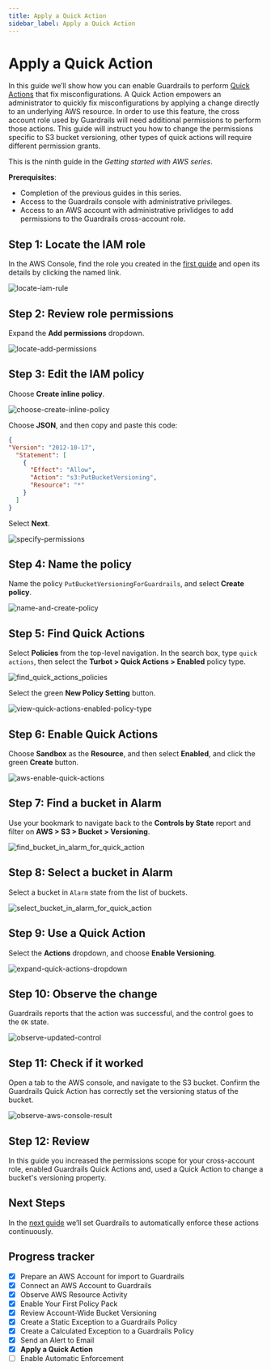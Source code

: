 ```yaml
---
title: Apply a Quick Action
sidebar_label: Apply a Quick Action
---
```


# Apply a Quick Action

In this guide we’ll show how you can enable Guardrails to perform [Quick Actions](/guardrails/docs/guides/quick-actions) that fix misconfigurations. A Quick Action empowers an administrator to quickly fix misconfigurations by applying a change directly to an underlying AWS resource. In order to use this feature, the cross account role used by Guardrails will need additional permissions to perform those actions. This guide will instruct you how to change the permissions specific to S3 bucket versioning, other types of quick actions will require different permission grants.

This is the ninth guide in the *Getting started with AWS series*.

**Prerequisites**: 

- Completion of the previous guides in this series.
- Access to the Guardrails console with administrative privileges.
- Access to an AWS account with administrative privlidges to add permissions to the Guardrails cross-account role.


## Step 1: Locate the IAM role

In the AWS Console, find the role you created in the [first guide](/guardrails/docs/getting-started/getting-started-aws/connect-an-account/) and open its details by clicking the named link.

<p><img alt="locate-iam-rule" src="/images/docs/guardrails/getting-started/getting-started-aws/apply-quick-action/locate-turbot-iam-role.png"/></p>

## Step 2: Review role permissions

Expand the **Add permissions** dropdown.

<p><img alt="locate-add-permissions" src="/images/docs/guardrails/getting-started/getting-started-aws/apply-quick-action/locate-add-permissions.png"/></p>


## Step 3: Edit the IAM policy

Choose **Create inline policy**.

<p><img alt="choose-create-inline-policy" src="/images/docs/guardrails/getting-started/getting-started-aws/apply-quick-action/choose-create-inline-policy.png"/></p>

Choose **JSON**, and then copy and paste this code:

```json
{
"Version": "2012-10-17",
  "Statement": [
    {
      "Effect": "Allow",
      "Action": "s3:PutBucketVersioning",
      "Resource": "*"
    }
  ]
}
```

Select **Next**.

<p><img alt="specify-permissions" src="/images/docs/guardrails/getting-started/getting-started-aws/apply-quick-action/specify-permissions.png"/></p>

## Step 4: Name the policy

Name the policy `PutBucketVersioningForGuardrails`, and select **Create policy**.

<p><img alt="name-and-create-policy" src="/images/docs/guardrails/getting-started/getting-started-aws/apply-quick-action/name-and-create-policy.png"/></p>

## Step 5: Find Quick Actions

Select **Policies** from the top-level navigation. In the search box, type `quick actions`, then select the **Turbot > Quick Actions > Enabled** policy type.

<p><img alt="find_quick_actions_policies" src="/images/docs/guardrails/getting-started/getting-started-aws/apply-quick-action/find-quick-actions-policies.png"/></p>

Select the green **New Policy Setting** button.

<p><img alt="view-quick-actions-enabled-policy-type" src="/images/docs/guardrails/getting-started/getting-started-aws/apply-quick-action/view-quick-actions-enabled-policy-type.png"/></p>

## Step 6: Enable Quick Actions

Choose **Sandbox** as the **Resource**, and then select **Enabled**, and click the green **Create** button.  

<p><img alt="aws-enable-quick-actions" src="/images/docs/guardrails/getting-started/getting-started-aws/apply-quick-action/aws-enable-quick-actions.png"/></p>

## Step 7: Find a bucket in Alarm

Use your bookmark to navigate back to the **Controls by State** report and filter on **AWS > S3 > Bucket > Versioning**.

<p><img alt="find_bucket_in_alarm_for_quick_action" src="/images/docs/guardrails/getting-started/getting-started-aws/apply-quick-action/find-bucket-in-alarm-for-versioning.png"/></p>

## Step 8: Select a bucket in Alarm

Select a bucket in `Alarm` state from the list of buckets.

<p><img alt="select_bucket_in_alarm_for_quick_action" src="/images/docs/guardrails/getting-started/getting-started-aws/apply-quick-action/select-bucket-in-alarm-for-versioning.png"/></p>

## Step 9: Use a Quick Action

Select the **Actions** dropdown, and choose **Enable Versioning**.

<p><img alt="expand-quick-actions-dropdown" src="/images/docs/guardrails/getting-started/getting-started-aws/apply-quick-action/expand-quick-actions-dropdown.png"/></p>

## Step 10: Observe the change

Guardrails reports that the action was successful, and the control goes to the `OK` state.  

<p><img alt="observe-updated-control" src="/images/docs/guardrails/getting-started/getting-started-aws/apply-quick-action/observe-updated-control.png"/></p>

## Step 11: Check if it worked

Open a tab to the AWS console, and navigate to the S3 bucket.  Confirm the Guardrails Quick Action has correctly set the versioning status of the bucket.

<p><img alt="observe-aws-console-result" src="/images/docs/guardrails/getting-started/getting-started-aws/apply-quick-action/observe-aws-console-result.png"/></p>

## Step 12: Review

In this guide you increased the permissions scope for your cross-account role, enabled Guardrails Quick Actions and, used a Quick Action to change a bucket's versioning property.

## Next Steps

In the [next guide](/guardrails/docs/getting-started/getting-started-aws/enable-enforcement) we’ll set Guardrails to automatically enforce these actions continuously.  


## Progress tracker

- [x] Prepare an AWS Account for import to Guardrails
- [x] Connect an AWS Account to Guardrails
- [x] Observe AWS Resource Activity
- [x] Enable Your First Policy Pack
- [x] Review Account-Wide Bucket Versioning
- [x] Create a Static Exception to a Guardrails Policy
- [x] Create a Calculated Exception to a Guardrails Policy
- [x] Send an Alert to Email
- [x] **Apply a Quick Action**
- [ ] Enable Automatic Enforcement
